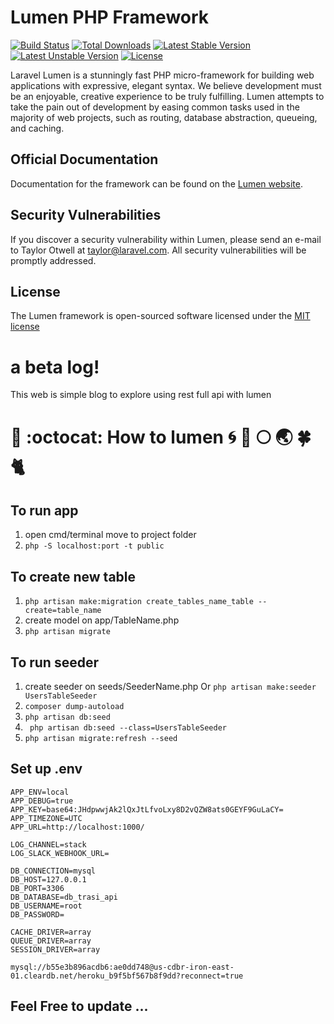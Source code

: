 # Lumen PHP Framework

[![Build Status](https://travis-ci.org/laravel/lumen-framework.svg)](https://travis-ci.org/laravel/lumen-framework)
[![Total Downloads](https://poser.pugx.org/laravel/lumen-framework/d/total.svg)](https://packagist.org/packages/laravel/lumen-framework)
[![Latest Stable Version](https://poser.pugx.org/laravel/lumen-framework/v/stable.svg)](https://packagist.org/packages/laravel/lumen-framework)
[![Latest Unstable Version](https://poser.pugx.org/laravel/lumen-framework/v/unstable.svg)](https://packagist.org/packages/laravel/lumen-framework)
[![License](https://poser.pugx.org/laravel/lumen-framework/license.svg)](https://packagist.org/packages/laravel/lumen-framework)

Laravel Lumen is a stunningly fast PHP micro-framework for building web applications with expressive, elegant syntax. We believe development must be an enjoyable, creative experience to be truly fulfilling. Lumen attempts to take the pain out of development by easing common tasks used in the majority of web projects, such as routing, database abstraction, queueing, and caching.

## Official Documentation

Documentation for the framework can be found on the [Lumen website](http://lumen.laravel.com/docs).

## Security Vulnerabilities

If you discover a security vulnerability within Lumen, please send an e-mail to Taylor Otwell at taylor@laravel.com. All security vulnerabilities will be promptly addressed.

## License

The Lumen framework is open-sourced software licensed under the [MIT license](http://opensource.org/licenses/MIT)


# a beta log!
This web is simple blog to explore using rest full api with lumen

# :trident: :octocat: How to lumen :cyclone: :banana: :full_moon: :earth_asia: :four_leaf_clover: :cat2:

## To run app
1. open cmd/terminal move to project folder
2. ``` php -S localhost:port -t public ```

## To create new table
1. ``` php artisan make:migration create_tables_name_table --create=table_name ```
2. create model on app/TableName.php
3. ``` php artisan migrate ```

## To run seeder 
1. create seeder on seeds/SeederName.php Or ```php artisan make:seeder UsersTableSeeder```
2. ``` composer dump-autoload ```
3. ``` php artisan db:seed ```
4. ``` php artisan db:seed --class=UsersTableSeeder```
5. ``` php artisan migrate:refresh --seed ```

## Set up .env
``` 
APP_ENV=local
APP_DEBUG=true
APP_KEY=base64:JHdpwwjAk2lQxJtLfvoLxy8D2vQZW8ats0GEYF9GuLaCY=
APP_TIMEZONE=UTC
APP_URL=http://localhost:1000/

LOG_CHANNEL=stack
LOG_SLACK_WEBHOOK_URL=

DB_CONNECTION=mysql
DB_HOST=127.0.0.1
DB_PORT=3306
DB_DATABASE=db_trasi_api
DB_USERNAME=root
DB_PASSWORD=

CACHE_DRIVER=array
QUEUE_DRIVER=array
SESSION_DRIVER=array
```

```
mysql://b55e3b896acdb6:ae0dd748@us-cdbr-iron-east-01.cleardb.net/heroku_b9f5bf567b8f9dd?reconnect=true
```
## Feel Free to update ...